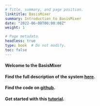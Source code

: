 ```yaml
---
# Title, summary, and page position.
linktitle: BasisMixer
summary: Introduction to BasisMixer
date: "2022-06-08T00:00:00Z"
weight: 1

# Page metadata.
headless: true
type: book  # Do not modify.
toc: false
---
```



#### Welcome to the BasisMixer

#### Find the full description of the system [here](http://www.carloscancinochacon.com/documents/thesis/Cancino-JKU-2018.pdf).
#### Find the code on [github](https://github.com/CPJKU/basismixer). 
#### Get started with this [tutorial](https://github.com/CPJKU/basismixer-notebooks). 